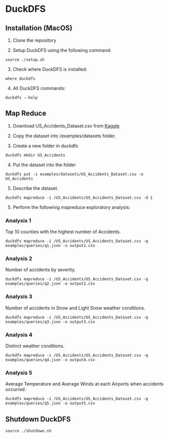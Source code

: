# DuckDFS

## Installation (MacOS)

1. Clone the repository

2. Setup DuckDFS using the following command:

```
source ./setup.sh
```

3. Check where DuckDFS is installed:

```
where duckdfs
```

4. All DuckDFS commands:

```
duckdfs --help
```

## Map Reduce

1. Download US_Accidents_Dataset.csv from [Kaggle](https://www.kaggle.com/code/prajwalkrish/us-accidents-exploratory-data-analysis/data)

2. Copy the dataset into /examples/datasets folder.

3. Create a new folder in duckdfs

```
duckdfs mkdir US_Accidents
```

4. Put the dataset into the folder

```
duckdfs put -i examples/datasets/US_Accidents_Dataset.csv -o US_Accidents
```

5. Describe the dataset.

```
duckdfs mapreduce -i /US_Accidents/US_Accidents_Dataset.csv -d 1 
```

5. Perform the followinig mapreduce exploratory analysis:

### Analysis 1

Top 10 counties with the highest number of Accidents.

```
duckdfs mapreduce -i /US_Accidents/US_Accidents_Dataset.csv -q examples/queries/q1.json -o output1.csv
```

### Analysis 2

Number of accidents by severity.

```
duckdfs mapreduce -i /US_Accidents/US_Accidents_Dataset.csv -q examples/queries/q2.json -o output2.csv
```

### Analysis 3

Number of accidents in Snow and Light Snow weather conditions.

```
duckdfs mapreduce -i /US_Accidents/US_Accidents_Dataset.csv -q examples/queries/q3.json -o output3.csv
```

### Analysis 4

Distinct weather conditions.

```
duckdfs mapreduce -i /US_Accidents/US_Accidents_Dataset.csv -q examples/queries/q4.json -o output4.csv
```

### Analysis 5

Average Temperature and Average Winds at each Airports when accidents occurred.

```
duckdfs mapreduce -i /US_Accidents/US_Accidents_Dataset.csv -q examples/queries/q5.json -o output5.csv
```


## Shutdown DuckDFS

```
source ./shutdown.sh
```

